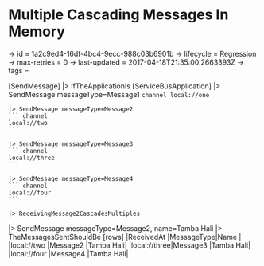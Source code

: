 # Multiple Cascading Messages In Memory

-> id = 1a2c9ed4-16df-4bc4-9ecc-988c03b6901b
-> lifecycle = Regression
-> max-retries = 0
-> last-updated = 2017-04-18T21:35:00.2663393Z
-> tags =

[SendMessage]
|> IfTheApplicationIs
    [ServiceBusApplication]
    |> SendMessage messageType=Message1
    ``` channel
    local://one
    ```

    |> SendMessage messageType=Message2
    ``` channel
    local://two
    ```

    |> SendMessage messageType=Message3
    ``` channel
    local://three
    ```

    |> SendMessage messageType=Message4
    ``` channel
    local://four
    ```

    |> ReceivingMessage2CascadesMultiples

|> SendMessage messageType=Message2, name=Tamba Hali
|> TheMessagesSentShouldBe
    [rows]
    |ReceivedAt    |MessageType|Name      |
    |local://two  |Message2   |Tamba Hali|
    |local://three|Message3   |Tamba Hali|
    |local://four |Message4   |Tamba Hali|

~~~
